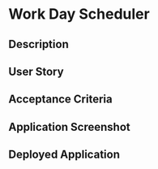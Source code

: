 # Work Day Scheduler

## Description

## User Story

## Acceptance Criteria

## Application Screenshot

## Deployed Application